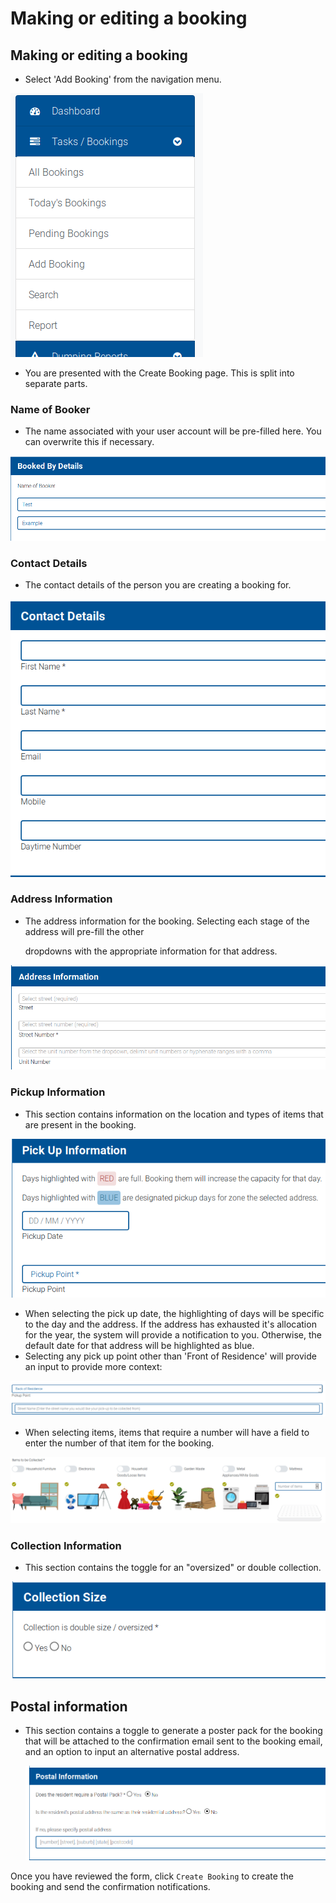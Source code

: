# Making or editing a booking

## Making or editing a booking

* Select 'Add Booking' from the navigation menu.

![Add Booking](../.gitbook/assets/booking-1.png)

* You are presented with the Create Booking page. This is split into separate parts.

### Name of Booker

* The name associated with your user account will be pre-filled here. You can overwrite this if necessary.

![NameofBooker](../.gitbook/assets/booking-2%20%281%29.png)

### Contact Details

* The contact details of the person you are creating a booking for.

![contactdetails](../.gitbook/assets/booking-3.png)

### Address Information

* The address information for the booking. Selecting each stage of the address will pre-fill the other 

  dropdowns with the appropriate information for that address.

![address](../.gitbook/assets/booking-4%20%281%29.png)

### Pickup Information

* This section contains information on the location and types of items that are present in the booking.

![pickups](../.gitbook/assets/booking-5%20%281%29.png)

* When selecting the pick up date, the highlighting of days will be specific to the day and the address. If the address has exhausted it's allocation for the year, the system will provide a notification to you. Otherwise, the default date for that address will be highlighted as blue.
* Selecting any pick up point other than 'Front of Residence' will provide an input to provide more context:

![point](../.gitbook/assets/booking-6.png)

* When selecting items, items that require a number will have a field to enter the number of that item for the booking.

![items](../.gitbook/assets/booking-7.png)

### Collection Information

* This section contains the toggle for an "oversized" or double collection.

![oversized](../.gitbook/assets/booking-8.png)

## Postal information

* This section contains a toggle to generate a poster pack for the booking that will be attached to the confirmation email sent to the booking email, and an option to input an alternative postal address.

  ![postal](../.gitbook/assets/booking-9.png)

Once you have reviewed the form, click `Create Booking` to create the booking and send the confirmation notifications.

